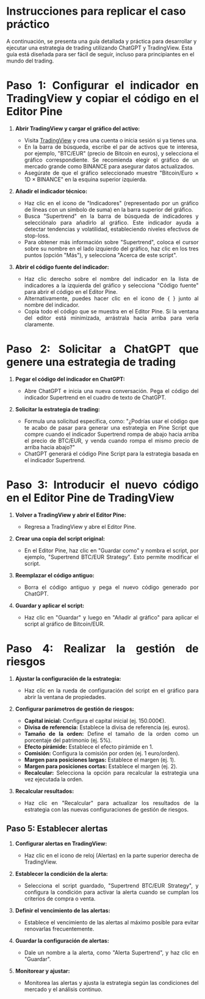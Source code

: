 # Instrucciones para replicar el caso práctico

A continuación, se presenta una guía detallada y práctica para desarrollar y ejecutar una estrategia de trading utilizando ChatGPT y TradingView. Esta guía está diseñada para ser fácil de seguir, incluso para principiantes en el mundo del trading.

<div align="justify">
   
# Paso 1: Configurar el indicador en TradingView y copiar el código en el Editor Pine
   
1. **Abrir TradingView y cargar el gráfico del activo:**
   
   - Visita [TradingView](https://www.tradingview.com) y crea una cuenta o inicia sesión si ya tienes una.
   - En la barra de búsqueda, escribe el par de activos que te interesa, por ejemplo, "BTC/EUR" (precio de Bitcoin en euros), y selecciona el gráfico correspondiente. Se recomienda elegir el gráfico de un mercado grande como BINANCE para asegurar datos actualizados.
   - Asegúrate de que el gráfico seleccionado muestre "Bitcoin/Euro × 1D × BINANCE" en la esquina superior izquierda.

3. **Añadir el indicador técnico:**
   
   - Haz clic en el icono de "Indicadores" (representado por un gráfico de líneas con un símbolo de suma) en la barra superior del gráfico.
   - Busca "Supertrend" en la barra de búsqueda de indicadores y selecciónalo para añadirlo al gráfico. Este indicador ayuda a detectar tendencias y volatilidad, estableciendo niveles efectivos de stop-loss.
   - Para obtener más información sobre "Supertrend", coloca el cursor sobre su nombre en el lado izquierdo del gráfico, haz clic en los tres puntos (opción "Más"), y selecciona "Acerca de este script".

4. **Abrir el código fuente del indicador:**
   
   - Haz clic derecho sobre el nombre del indicador en la lista de indicadores a la izquierda del gráfico y selecciona "Código fuente" para abrir el código en el Editor Pine.
   - Alternativamente, puedes hacer clic en el icono de { } junto al nombre del indicador.
   - Copia todo el código que se muestra en el Editor Pine. Si la ventana del editor está minimizada, arrástrala hacia arriba para verla claramente.

# Paso 2: Solicitar a ChatGPT que genere una estrategia de trading

1. **Pegar el código del indicador en ChatGPT:**
   
   - Abre ChatGPT e inicia una nueva conversación. Pega el código del indicador Supertrend en el cuadro de texto de ChatGPT.

3. **Solicitar la estrategia de trading:**
   
   - Formula una solicitud específica, como: "¿Podrías usar el código que te acabo de pasar para generar una estrategia en Pine Script que compre cuando el indicador Supertrend rompa de abajo hacia arriba el precio de BTC/EUR, y venda cuando rompa el mismo precio de arriba hacia abajo?"
   - ChatGPT generará el código Pine Script para la estrategia basada en el indicador Supertrend.

# Paso 3: Introducir el nuevo código en el Editor Pine de TradingView

1. **Volver a TradingView y abrir el Editor Pine:**
   
   - Regresa a TradingView y abre el Editor Pine.

3. **Crear una copia del script original:**
   
   - En el Editor Pine, haz clic en "Guardar como" y nombra el script, por ejemplo, "Supertrend BTC/EUR Strategy". Esto permite modificar el script.

5. **Reemplazar el código antiguo:**
   
   - Borra el código antiguo y pega el nuevo código generado por ChatGPT.

7. **Guardar y aplicar el script:**
   
   - Haz clic en "Guardar" y luego en "Añadir al gráfico" para aplicar el script al gráfico de Bitcoin/EUR.

# Paso 4: Realizar la gestión de riesgos

1. **Ajustar la configuración de la estrategia:**

   - Haz clic en la rueda de configuración del script en el gráfico para abrir la ventana de propiedades.

2. **Configurar parámetros de gestión de riesgos:**

   - **Capital inicial:** Configura el capital inicial (ej. 150.000€).
   - **Divisa de referencia:** Establece la divisa de referencia (ej. euros).
   - **Tamaño de la orden:** Define el tamaño de la orden como un porcentaje del patrimonio (ej. 5%).
   - **Efecto pirámide:** Establece el efecto pirámide en 1.
   - **Comisión:** Configura la comisión por orden (ej. 1 euro/orden).
   - **Margen para posiciones largas:** Establece el margen (ej. 1).
   - **Margen para posiciones cortas:** Establece el margen (ej. 2).
   - **Recalcular:** Selecciona la opción para recalcular la estrategia una vez ejecutada la orden.

3. **Recalcular resultados:**

   - Haz clic en "Recalcular" para actualizar los resultados de la estrategia con las nuevas configuraciones de gestión de riesgos.

## Paso 5: Establecer alertas

1. **Configurar alertas en TradingView:**

   - Haz clic en el icono de reloj (Alertas) en la parte superior derecha de TradingView.

2. **Establecer la condición de la alerta:**

   - Selecciona el script guardado, "Supertrend BTC/EUR Strategy", y configura la condición para activar la alerta cuando se cumplan los criterios de compra o venta.

3. **Definir el vencimiento de las alertas:**

   - Establece el vencimiento de las alertas al máximo posible para evitar renovarlas frecuentemente.

4. **Guardar la configuración de alertas:**

   - Dale un nombre a la alerta, como "Alerta Supertrend", y haz clic en "Guardar".

5. **Monitorear y ajustar:**

   - Monitorea las alertas y ajusta la estrategia según las condiciones del mercado y el análisis continuo.

